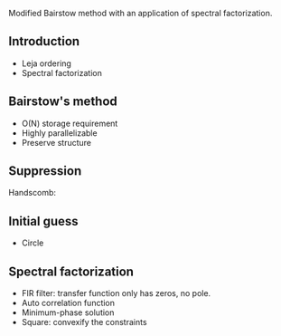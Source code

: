 Modified Bairstow method with an application of spectral factorization.

## Introduction

- Leja ordering
- Spectral factorization

## Bairstow's method

- O(N) storage requirement
- Highly parallelizable
- Preserve structure

## Suppression

Handscomb:

## Initial guess

- Circle

## Spectral factorization

- FIR filter: transfer function only has zeros, no pole.
- Auto correlation function
- Minimum-phase solution
- Square: convexify the constraints
